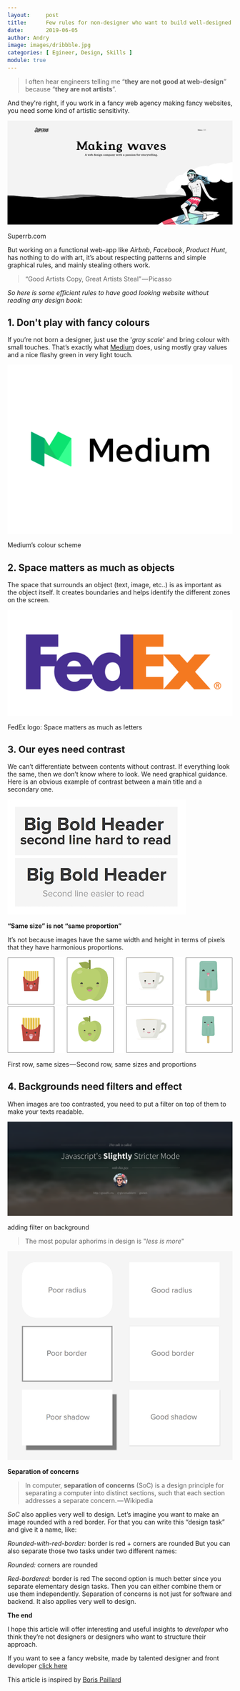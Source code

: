```yaml
---
layout:     post
title:      Few rules for non-designer who want to build well-designed products
date:       2019-06-05
author: Andry
image: images/dribbble.jpg
categories: [ Egineer, Design, Skills ]
module: true
---
```


>I often hear engineers telling me “**they are not good at web-design**” because “**they are not artists**”.

And they're right, if you work in a fancy web agency making fancy websites, you need some kind of artistic sensitivity.



[<img src="/images/superrb.png">](https://www.superrb.com/)
<footer>Superrb.com</footer>

But working on a functional web-app like *Airbnb*, *Facebook*, *Product Hunt*, has nothing to do with art, it’s about respecting patterns and simple graphical rules, and mainly stealing others work.


>“Good Artists Copy, Great Artists Steal” — Picasso

*So here is some efficient rules to have good looking website without reading any design book*:



## 1. Don't play with fancy colours

If you’re not born a designer, just use the '*gray scale*' and bring colour with small touches. That’s exactly what [Medium](https://medium.com/) does, using mostly gray values and a nice flashy green in very light touch.

![medium](/images/Medium.png)
<footer>Medium’s colour scheme</footer>


## 2. Space matters as much as objects

The space that surrounds an object (text, image, etc..) is as important as the object itself. It creates boundaries and helps identify the different zones on the screen.

![fedex](/images/fedex.png)
<footer>FedEx logo: Space matters as much as letters</footer>


## 3. Our eyes need contrast

We can’t differentiate between contents without contrast. If everything look the same, then we don’t know where to look. We need graphical guidance. Here is an obvious example of contrast between a main title and a secondary one.

![contrast](/images/contrast.png)

**“Same size” is not “same proportion”**

It’s not because images have the same width and height in terms of pixels that they have harmonious proportions.

![pop](/images/pop2.png)
![pop](/images/pop.png)
<footer>First row, same sizes — Second row, same sizes and proportions</footer>

## 4. Backgrounds need filters and effect

When images are too contrasted, you need to put a filter on top of them to make your texts readable.

![filter](/images/filter.png)
<footer>adding filter on background </footer>


>The most popular aphorims in design is "*less is more*"

![less](/images/less.png)

**Separation of concerns**

>In computer, **separation of concerns** (SoC) is a design principle for separating a computer into distinct sections, such that each section addresses a separate concern. — Wikipedia

*SoC* also applies very well to design. Let’s imagine you want to make an image rounded with a red border. For that you can write this “design task” and give it a name, like:

*Rounded-with-red-border:* border is red + corners are rounded
But you can also separate those two tasks under two different names:

*Rounded:* corners are rounded

*Red-bordered:* border is red
The second option is much better since you separate elementary design tasks. Then you can either combine them or use them independently. Separation of concerns is not just for software and backend. It also applies very well to design.

**The end**

I hope this article will offer interesting and useful insights to *developer* who think they’re not designers or designers who want to structure their approach.

If you want to see a fancy website, made by talented designer and front developer [click here](https://rajohnson-andry.tk/developper/skills/2019/05/09/Best-website/)

<footer>This article is inspired by <a href="https://medium.com/@papillard">Boris Paillard </a></footer>
